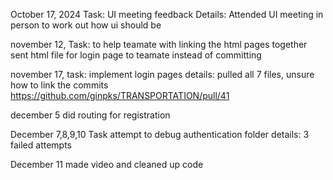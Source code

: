October 17, 2024
Task: UI meeting feedback
Details: Attended UI meeting in person to work out how ui should be


november 12,
Task: to help teamate with linking the html pages together
sent html file for login page to teamate instead of committing

november 17, 
task: implement login pages
details: pulled all 7 files, unsure how to link the commits
https://github.com/ginpks/TRANSPORTATION/pull/41

december 5
did routing for registration

December 7,8,9,10
Task attempt to debug authentication folder
details: 3 failed attempts

December 11
made video and cleaned up code
